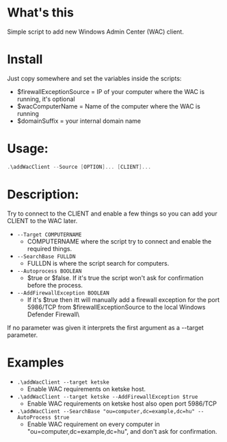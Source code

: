 # What's this
Simple script to add new Windows Admin Center (WAC) client.
# Install
Just copy somewhere and set the variables inside the scripts:

  - $firewallExceptionSource = IP of your computer where the WAC is running, it's optional
  - $wacComputerName = Name of the computer where the WAC is running
  - $domainSuffix = your internal domain name
# Usage:
  ```powershell
  .\addWacClient --Source [OPTION]... [CLIENT]...
  ```
# Description:
  Try to connect to the CLIENT and enable a few things so you can add your CLIENT to the WAC later.
  - `--Target COMPUTERNAME`
    - COMPUTERNAME where the script try to connect and enable the required things.
  - `--SearchBase FULLDN`
    - FULLDN is where the script search for computers.
  - `--Autoprocess BOOLEAN`
    - $true or $false. If it's true the script won't ask for confirmation before the process.
  - `--AddFirewallException BOOLEAN`
    - If it's $true then itt will manually add a firewall exception for the port 5986/TCP from $firewallExceptionSource to the local Windows Defender Firewall\
 
 If no parameter was given it interprets the first argument as a --target parameter.
 
 # Examples
  - `.\addWacClient --target ketske`
    - Enable WAC requirements on ketske host.
  - ` .\addWacClient --target ketske --AddFirewallException $true `
    - Enable WAC requirements on ketske host also open port 5986/TCP
  - `.\addWacClient --SearchBase "ou=computer,dc=example,dc=hu" --AutoProcess $true`
    - Enable WAC requirement on every computer in "ou=computer,dc=example,dc=hu", and don't ask for confirmation.
